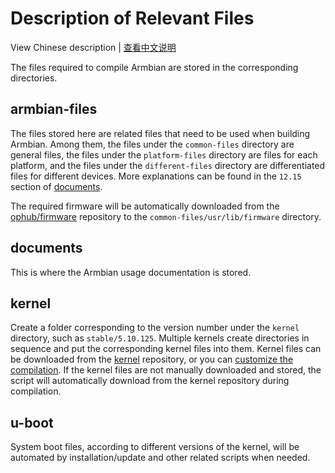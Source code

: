 # Description of Relevant Files

View Chinese description | [查看中文说明](README.cn.md)

The files required to compile Armbian are stored in the corresponding directories.

## armbian-files

The files stored here are related files that need to be used when building Armbian. Among them, the files under the `common-files` directory are general files, the files under the `platform-files` directory are files for each platform, and the files under the `different-files` directory are differentiated files for different devices. More explanations can be found in the `12.15` section of [documents](documents).

The required firmware will be automatically downloaded from the [ophub/firmware](https://github.com/ophub/firmware) repository to the `common-files/usr/lib/firmware` directory.

## documents

This is where the Armbian usage documentation is stored.

## kernel

Create a folder corresponding to the version number under the `kernel` directory, such as `stable/5.10.125`. Multiple kernels create directories in sequence and put the corresponding kernel files into them. Kernel files can be downloaded from the [kernel](https://github.com/ophub/kernel) repository, or you can [customize the compilation](../compile-kernel). If the kernel files are not manually downloaded and stored, the script will automatically download from the kernel repository during compilation.

## u-boot

System boot files, according to different versions of the kernel, will be automated by installation/update and other related scripts when needed.